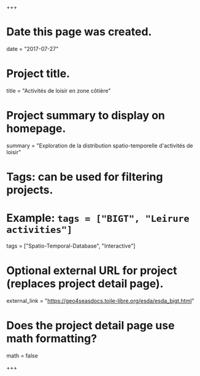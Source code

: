 +++
# Date this page was created.
date = "2017-07-27"

# Project title.
title = "Activités de loisir en zone côtière"

# Project summary to display on homepage.
summary = "Exploration de la distribution spatio-temporelle d'activités de loisir"



# Tags: can be used for filtering projects.
# Example: `tags = ["BIGT", "Leirure activities"]`
tags = ["Spatio-Temporal-Database", "Interactive"]

# Optional external URL for project (replaces project detail page).
external_link = "https://geo4seasdocs.toile-libre.org/esda/esda_bigt.html"

# Does the project detail page use math formatting?
math = false

+++

